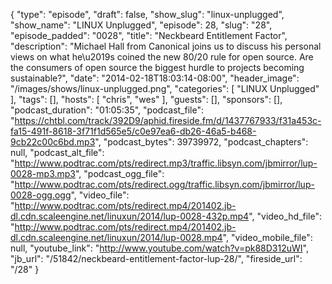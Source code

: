 {
  "type": "episode",
  "draft": false,
  "show_slug": "linux-unplugged",
  "show_name": "LINUX Unplugged",
  "episode": 28,
  "slug": "28",
  "episode_padded": "0028",
  "title": "Neckbeard Entitlement Factor",
  "description": "Michael Hall from Canonical joins us to discuss his personal views on what he\u2019s coined the new 80/20 rule for open source. Are the consumers of open source the biggest hurdle to projects becoming sustainable?",
  "date": "2014-02-18T18:03:14-08:00",
  "header_image": "/images/shows/linux-unplugged.png",
  "categories": [
    "LINUX Unplugged"
  ],
  "tags": [],
  "hosts": [
    "chris",
    "wes"
  ],
  "guests": [],
  "sponsors": [],
  "podcast_duration": "01:05:35",
  "podcast_file": "https://chtbl.com/track/392D9/aphid.fireside.fm/d/1437767933/f31a453c-fa15-491f-8618-3f71f1d565e5/c0e97ea6-db26-46a5-b468-9cb22c00c6bd.mp3",
  "podcast_bytes": 39739972,
  "podcast_chapters": null,
  "podcast_alt_file": "http://www.podtrac.com/pts/redirect.mp3/traffic.libsyn.com/jbmirror/lup-0028-mp3.mp3",
  "podcast_ogg_file": "http://www.podtrac.com/pts/redirect.ogg/traffic.libsyn.com/jbmirror/lup-0028-ogg.ogg",
  "video_file": "http://www.podtrac.com/pts/redirect.mp4/201402.jb-dl.cdn.scaleengine.net/linuxun/2014/lup-0028-432p.mp4",
  "video_hd_file": "http://www.podtrac.com/pts/redirect.mp4/201402.jb-dl.cdn.scaleengine.net/linuxun/2014/lup-0028.mp4",
  "video_mobile_file": null,
  "youtube_link": "http://www.youtube.com/watch?v=pk88D312uWI",
  "jb_url": "/51842/neckbeard-entitlement-factor-lup-28/",
  "fireside_url": "/28"
}

